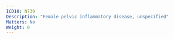 ```yaml
---
ICD10: N739
Description: "Female pelvic inflammatory disease, unspecified"
Matters: No
Weight: 0
---
```

